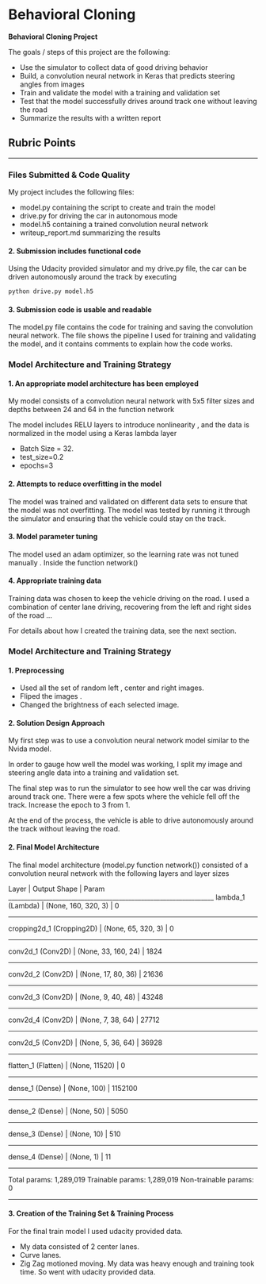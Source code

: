 # **Behavioral Cloning** 

**Behavioral Cloning Project**

The goals / steps of this project are the following:
* Use the simulator to collect data of good driving behavior
* Build, a convolution neural network in Keras that predicts steering angles from images
* Train and validate the model with a training and validation set
* Test that the model successfully drives around track one without leaving the road
* Summarize the results with a written report


[//]: # (Image References)

[image1]: ./sample_train_images/center_2019_01_21_00_08_01_353.jpg "Sample 1"
[image2]: ./sample_train_images/left_2019_01_21_00_08_11_848.jpg "Sample 2"


## Rubric Points

---
### Files Submitted & Code Quality
My project includes the following files:
* model.py containing the script to create and train the model
* drive.py for driving the car in autonomous mode
* model.h5 containing a trained convolution neural network 
* writeup_report.md summarizing the results

#### 2. Submission includes functional code
Using the Udacity provided simulator and my drive.py file, the car can be driven autonomously around the track by executing 
```sh
python drive.py model.h5
```

#### 3. Submission code is usable and readable

The model.py file contains the code for training and saving the convolution neural network. The file shows the pipeline I used for training and validating the model, and it contains comments to explain how the code works.

### Model Architecture and Training Strategy

#### 1. An appropriate model architecture has been employed

My model consists of a convolution neural network with 5x5 filter sizes and depths between 24 and 64 in the function network

The model includes RELU layers to introduce nonlinearity , and the data is normalized in the model using a Keras lambda layer

- Batch Size = 32. 
- test_size=0.2
-  epochs=3

#### 2. Attempts to reduce overfitting in the model

The model was trained and validated on different data sets to ensure that the model was not overfitting. The model was tested by running it through the simulator and ensuring that the vehicle could stay on the track.

#### 3. Model parameter tuning

The model used an adam optimizer, so the learning rate was not tuned manually . Inside the function network()

#### 4. Appropriate training data

Training data was chosen to keep the vehicle driving on the road. I used a combination of center lane driving, recovering from the left and right sides of the road ... 

For details about how I created the training data, see the next section. 

### Model Architecture and Training Strategy
#### 1. Preprocessing
- Used all the set of random left , center and right images. 
- Fliped the images . 
- Changed the brightness of each selected image. 



#### 2. Solution Design Approach


My first step was to use a convolution neural network model similar to the Nvida model. 

In order to gauge how well the model was working, I split my image and steering angle data into a training and validation set. 

The final step was to run the simulator to see how well the car was driving around track one. There were a few spots where the vehicle fell off the track. Increase the epoch to 3 from 1. 

At the end of the process, the vehicle is able to drive autonomously around the track without leaving the road.

#### 2. Final Model Architecture

The final model architecture (model.py function network()) consisted of a convolution neural network with the following layers and layer sizes 

Layer						|     Output Shape          |  Param _________________________________________________________________
lambda_1 (Lambda)   		|    (None, 160, 320, 3) 	|  0         
_________________________________________________________________
cropping2d_1 (Cropping2D)   | 	(None, 65, 320, 3)      |  0         
_________________________________________________________________
conv2d_1 (Conv2D)           |	(None, 33, 160, 24)     |  1824      
_________________________________________________________________
conv2d_2 (Conv2D)           | (None, 17, 80, 36)        | 21636     
_________________________________________________________________
conv2d_3 (Conv2D)           | (None, 9, 40, 48)         | 43248     
_________________________________________________________________
conv2d_4 (Conv2D)           | (None, 7, 38, 64)         | 27712     
_________________________________________________________________
conv2d_5 (Conv2D)           | (None, 5, 36, 64)         | 36928     
_________________________________________________________________
flatten_1 (Flatten)         | (None, 11520)             | 0         
_________________________________________________________________
dense_1 (Dense)             | (None, 100)               | 1152100   
_________________________________________________________________
dense_2 (Dense)             | (None, 50)                | 5050      
_________________________________________________________________
dense_3 (Dense)             | (None, 10)                | 510       
_________________________________________________________________
dense_4 (Dense)             | (None, 1)                 | 11 
_________________________________________________________________
Total params: 1,289,019
Trainable params: 1,289,019
Non-trainable params: 0
_________________________________________________________________

#### 3. Creation of the Training Set & Training Process

For the final train model I used udacity provided data.
- My data consisted of 2 center lanes. 
- Curve lanes. 
- Zig Zag motioned moving.
My data was heavy enough and training took time. So went with udacity provided data. 